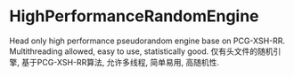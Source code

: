 # HighPerformanceRandomEngine
Head only high performance pseudorandom engine base on PCG-XSH-RR. Multithreading allowed, easy to use, statistically good. 仅有头文件的随机引擎, 基于PCG-XSH-RR算法, 允许多线程, 简单易用, 高随机性. 
